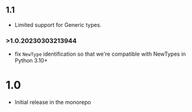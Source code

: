 ## 1.1

- Limited support for Generic types.

### >1.0.20230303213944

- fix `NewType` identification so that we're compatible with NewTypes in Python 3.10+

# 1.0

- Initial release in the monorepo
